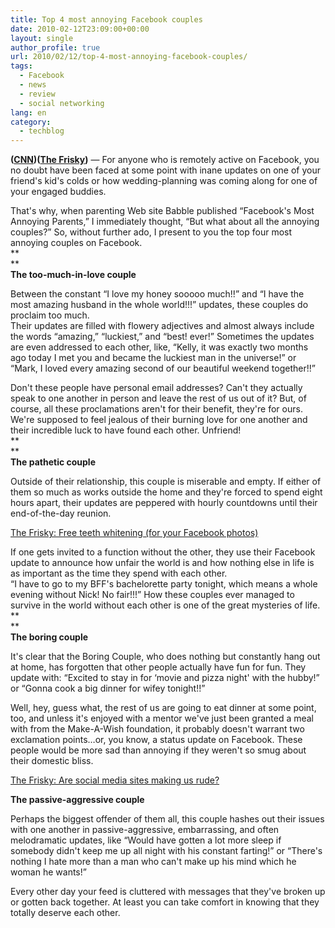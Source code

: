 ```yaml
---
title: Top 4 most annoying Facebook couples
date: 2010-02-12T23:09:00+00:00
layout: single
author_profile: true
url: 2010/02/12/top-4-most-annoying-facebook-couples/
tags:
  - Facebook
  - news
  - review
  - social networking
lang: en
category: 
  - techblog
---
```

**([CNN](http://www.cnn.com/))([The Frisky](http://www.thefrisky.com/relationships/))** — For anyone who is remotely active on Facebook, you no doubt have been faced at some point with inane updates on one of your friend's kid's colds or how wedding-planning was coming along for one of your engaged buddies.

That's why, when parenting Web site Babble published “Facebook's Most Annoying Parents,” I immediately thought, “But what about all the annoying couples?” So, without further ado, I present to you the top four most annoying couples on Facebook.  
**  
**  
**The too-much-in-love couple**

Between the constant “I love my honey sooooo much!!” and “I have the most amazing husband in the whole world!!!” updates, these couples do proclaim too much.  
Their updates are filled with flowery adjectives and almost always include the words “amazing,” “luckiest,” and “best! ever!” Sometimes the updates are even addressed to each other, like, “Kelly, it was exactly two months ago today I met you and became the luckiest man in the universe!” or “Mark, I loved every amazing second of our beautiful weekend together!!”

Don't these people have personal email addresses? Can't they actually speak to one another in person and leave the rest of us out of it? But, of course, all these proclamations aren't for their benefit, they're for ours.  
We're supposed to feel jealous of their burning love for one another and their incredible luck to have found each other. Unfriend!  
**  
**  
**The pathetic couple**

Outside of their relationship, this couple is miserable and empty. If either of them so much as works outside the home and they're forced to spend eight hours apart, their updates are peppered with hourly countdowns until their end-of-the-day reunion.

 [The Frisky: Free teeth whitening (for your Facebook photos)](http://www.thefrisky.com/post/246-crest-whitestrip-your-facebook-photos/)

If one gets invited to a function without the other, they use their Facebook update to announce how unfair the world is and how nothing else in life is as important as the time they spend with each other.  
“I have to go to my BFF's bachelorette party tonight, which means a whole evening without Nick! No fair!!!” How these couples ever managed to survive in the world without each other is one of the great mysteries of life.  
**  
**  
**The boring couple**

It's clear that the Boring Couple, who does nothing but constantly hang out at home, has forgotten that other people actually have fun for fun. They update with: “Excited to stay in for &#8216;movie and pizza night' with the hubby!” or “Gonna cook a big dinner for wifey tonight!!”

Well, hey, guess what, the rest of us are going to eat dinner at some point, too, and unless it's enjoyed with a mentor we've just been granted a meal with from the Make-A-Wish foundation, it probably doesn't warrant two exclamation points…or, you know, a status update on Facebook. These people would be more sad than annoying if they weren't so smug about their domestic bliss.

[The Frisky: Are social media sites making us rude?](http://www.thefrisky.com/post/246-are-social-media-sites-like-twitter-and-facebook-making-us-ruder/)  

**The passive-aggressive couple**  

Perhaps the biggest offender of them all, this couple hashes out their issues with one another in passive-aggressive, embarrassing, and often melodramatic updates, like “Would have gotten a lot more sleep if somebody didn't keep me up all night with his constant farting!” or “There's nothing I hate more than a man who can't make up his mind which he woman he wants!”

Every other day your feed is cluttered with messages that they've broken up or gotten back together. At least you can take comfort in knowing that they totally deserve each other.